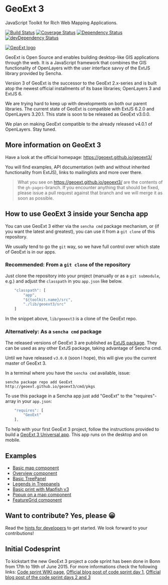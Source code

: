 # GeoExt 3

JavaScript Toolkit for Rich Web Mapping Applications.

[![Build Status](https://travis-ci.org/geoext/geoext3.svg?branch=master)](https://travis-ci.org/geoext/geoext3)
[![Coverage Status](https://coveralls.io/repos/geoext/geoext3/badge.svg?branch=master&service=github)](https://coveralls.io/github/geoext/geoext3?branch=master)
[![Dependency Status](https://david-dm.org/geoext/geoext3.svg)](https://david-dm.org/geoext/geoext3)
[![devDependency Status](https://david-dm.org/geoext/geoext3/dev-status.svg)](https://david-dm.org/geoext/geoext3#info=devDependencies)

[![GeoExt logo](https://geoext.github.io/geoext3/website-resources/img/GeoExt-logo.png)](https://geoext.github.io/geoext3/)

GeoExt is Open Source and enables building desktop-like GIS applications through the web. It is a JavaScript framework that combines the GIS functionality of OpenLayers with the user interface savvy of the ExtJS library provided by Sencha.

Version 3 of GeoExt is the successor to the GeoExt 2.x-series and is built atop the newest official installments of its base libraries; OpenLayers 3 and ExtJS 6.

We are trying hard to keep up with developments on both our parent libraries.
The current state of GeoExt is compatible with ExtJS 6.2.0 and OpenLayers 3.20.1. This state is soon to be released as GeoExt v3.0.0.

We plan on making GeoExt compatible to the already released v4.0.1 of OpenLayers. Stay tuned.

## More information on GeoExt 3

Have a look at the official homepage: https://geoext.github.io/geoext3/

You will find examples, API documentation (with and without inherited functionality from ExtJS), links to mailinglists and more over there.

> What you see on https://geoext.github.io/geoext3/ are the contents of the `gh-pages`-branch. If you encounter anything that should be fixed, please issue a pull request against that branch and we will merge it as soon as possible.

## How to use GeoExt 3 inside your Sencha app

You can use GeoExt 3 either via the `sencha cmd` package mechanism, or (if you want the latest and greatest), you can use it from a `git clone` of this repository.

We usually tend to go the `git` way, so we have full control over which state of GeoExt is in our apps.

### Recommended: From a `git clone` of the repository

Just clone the repository into your project (manually or as a `git submodule`, e.g.) and adjust the `classpath` in you `app.json` like below.

```javascript
    "classpath": [
        "app",
        "${toolkit.name}/src",
        "./lib/geoext3/src"
    ]
```

In the snippet above, `lib/geoext3` is a clone of the GeoExt repo.

### Alternatively: As a `sencha cmd` package

The released versions of GeoExt 3 are published as [ExtJS package](http://docs.sencha.com/cmd/6.x/cmd_packages/cmd_packages.html). They can be used as any other ExtJS package, taking advantage of Sencha cmd.

Until we have released `v3.0.0` (soon I hope), this will give you the current master of GeoExt 3.

In a terminal where you have the `sencha cmd` available, issue:

```
sencha package repo add GeoExt http://geoext.github.io/geoext3/cmd/pkgs
```

To use this package in a Sencha app just add "GeoExt" to the "requires"-array
in your `app.json`:

```javascript
    "requires": [
        "GeoExt"
    ],
```

To help with your first GeoExt 3 project, follow the instructions provided to build a [GeoExt 3 Universal app](universal-app.md). This app runs on the desktop and on mobile.

## Examples

* [Basic map component](https://rawgit.com/geoext/geoext3/master/examples/component/map.html)
* [Overview component](https://rawgit.com/geoext/geoext3/master/examples/component/overviewMap.html)
* [Basic TreePanel](https://rawgit.com/geoext/geoext3/master/examples/tree/panel.html)
* [Legends in Treepanels](https://rawgit.com/geoext/geoext3/master/examples/tree/tree-legend-simple.html)
* [Basic print with Mapfish v3](http://rawgit.com/geoext/geoext3/master/examples/print/basic-mapfish.html)
* [Popup on a map component](https://rawgit.com/geoext/geoext3/master/examples/popup/gx-popup.html)
* [FeatureGrid component](https://rawgit.com/geoext/geoext3/master/examples/features/grid.html)


## Want to contribute? Yes, please 😀

Read the [hints for developers](development.md) to get started. We look forward
to your contributions!

## Initial Codesprint

To kickstart the new GeoExt 3 project a code sprint has been done in Bonn from 17th to 19th of June 2015. For more informations check the following links:  [Code sprint WIKI page](https://github.com/geoext/geoext3/wiki/GeoExt-3-Codesprint), [Official blog post of code sprint day 1](http://geoext.blogspot.de/2015/06/geoext-is-getting-3.html), [Official blog post of the code sprint days 2 and 3](http://geoext.blogspot.de/2015/06/geoext-3-codesprint-day-2-and-3.html)
